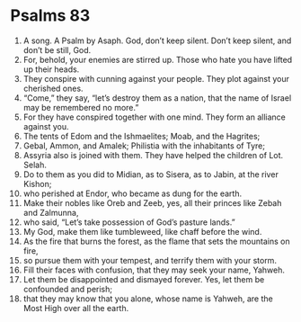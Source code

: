 ﻿
# Psalms 83
1. A song. A Psalm by Asaph. God, don’t keep silent. Don’t keep silent, and don’t be still, God. 
2. For, behold, your enemies are stirred up. Those who hate you have lifted up their heads. 
3. They conspire with cunning against your people. They plot against your cherished ones. 
4. “Come,” they say, “let’s destroy them as a nation, that the name of Israel may be remembered no more.” 
5. For they have conspired together with one mind. They form an alliance against you. 
6. The tents of Edom and the Ishmaelites; Moab, and the Hagrites; 
7. Gebal, Ammon, and Amalek; Philistia with the inhabitants of Tyre; 
8. Assyria also is joined with them. They have helped the children of Lot. Selah. 
9. Do to them as you did to Midian, as to Sisera, as to Jabin, at the river Kishon; 
10. who perished at Endor, who became as dung for the earth. 
11. Make their nobles like Oreb and Zeeb, yes, all their princes like Zebah and Zalmunna, 
12. who said, “Let’s take possession of God’s pasture lands.” 
13. My God, make them like tumbleweed, like chaff before the wind. 
14. As the fire that burns the forest, as the flame that sets the mountains on fire, 
15. so pursue them with your tempest, and terrify them with your storm. 
16. Fill their faces with confusion, that they may seek your name, Yahweh. 
17. Let them be disappointed and dismayed forever. Yes, let them be confounded and perish; 
18. that they may know that you alone, whose name is Yahweh, are the Most High over all the earth. 
